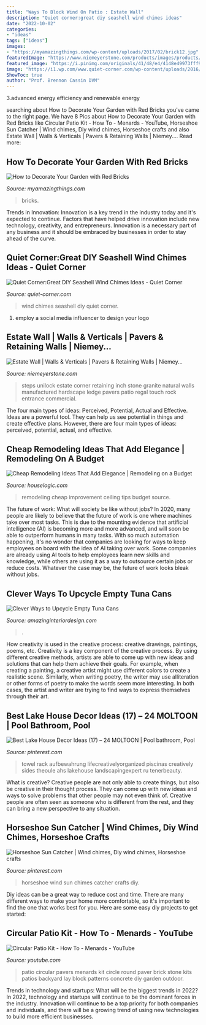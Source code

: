 ```yaml
---
title: "Ways To Block Wind On Patio : Estate Wall"
description: "Quiet corner:great diy seashell wind chimes ideas"
date: "2022-10-02"
categories:
- "ideas"
tags: ["ideas"]
images:
- "https://myamazingthings.com/wp-content/uploads/2017/02/brick12.jpg"
featuredImage: "https://www.niemeyerstone.com/products/images/products/original/estate-wall_7.jpg"
featured_image: "https://i.pinimg.com/originals/41/48/e4/4148e49973fff9f0ed568f8903175e32.jpg"
image: "https://i1.wp.com/www.quiet-corner.com/wp-content/uploads/2016/07/Great-DIY-Seashell-Wind-Chimes-Ideas-14.jpg"
ShowToc: true
author: "Prof. Brennon Cassin DVM"
---
```



3.advanced energy efficiency and renewable energy

	

		
searching about How to Decorate Your Garden with Red Bricks you've came to the right page. We have 8 Pics about How to Decorate Your Garden with Red Bricks like Circular Patio Kit - How To - Menards - YouTube, Horseshoe Sun Catcher | Wind chimes, Diy wind chimes, Horseshoe crafts and also Estate Wall | Walls &amp; Verticals | Pavers &amp; Retaining Walls | Niemey.... Read more:
		
    
## How To Decorate Your Garden With Red Bricks

<img loading=lazy src="https://myamazingthings.com/wp-content/uploads/2017/02/brick12.jpg" onerror="this.onerror=null;this.src='https://tse4.mm.bing.net/th?id=OIP.QIAhR0uSNNk4xWW7GFEQQQAAAA&amp;pid=15.1';" alt="How to Decorate Your Garden with Red Bricks">

_Source: myamazingthings.com_

>bricks. 

	

Trends in Innovation:
Innovation is a key trend in the industry today and it's expected to continue. Factors that have helped drive innovation include new technology, creativity, and entrepreneurs. Innovation is a necessary part of any business and it should be embraced by businesses in order to stay ahead of the curve.

    
## Quiet Corner:Great DIY Seashell Wind Chimes Ideas - Quiet Corner

<img loading=lazy src="https://i1.wp.com/www.quiet-corner.com/wp-content/uploads/2016/07/Great-DIY-Seashell-Wind-Chimes-Ideas-14.jpg" onerror="this.onerror=null;this.src='https://tse1.mm.bing.net/th?id=OIP.V6vRWcPHY0N-3yWhfnGC4wHaIu&amp;pid=15.1';" alt="Quiet Corner:Great DIY Seashell Wind Chimes Ideas - Quiet Corner">

_Source: quiet-corner.com_

>wind chimes seashell diy quiet corner. 

	

1. employ a social media influencer to design your logo 

    
## Estate Wall | Walls &amp; Verticals | Pavers &amp; Retaining Walls | Niemey...

<img loading=lazy src="https://www.niemeyerstone.com/products/images/products/original/estate-wall_7.jpg" onerror="this.onerror=null;this.src='https://tse4.mm.bing.net/th?id=OIP.0y2sHj7yIgRaCrvB49N09wHaD3&amp;pid=15.1';" alt="Estate Wall | Walls &amp; Verticals | Pavers &amp; Retaining Walls | Niemey...">

_Source: niemeyerstone.com_

>steps unilock estate corner retaining inch stone granite natural walls manufactured hardscape ledge pavers patio regal touch rock entrance commercial. 

	

The four main types of ideas: Perceived, Potential, Actual and Effective.
Ideas are a powerful tool. They can help us see potential in things and create effective plans. However, there are four main types of ideas: perceived, potential, actual, and effective.

    
## Cheap Remodeling Ideas That Add Elegance | Remodeling On A Budget

<img loading=lazy src="https://www.houselogic.com/wp-content/uploads/2012/11/cheap-remodeling-ideas-ceiling-medallion-standard_63969067c16a15b9153443494fcde77f-1.jpg" onerror="this.onerror=null;this.src='https://tse3.mm.bing.net/th?id=OIP.Y5aQZ8FqFbkVNENJT83nfwHaE8&amp;pid=15.1';" alt="Cheap Remodeling Ideas That Add Elegance | Remodeling on a Budget">

_Source: houselogic.com_

>remodeling cheap improvement ceiling tips budget source. 

	

The future of work: What will society be like without jobs?
In 2020, many people are likely to believe that the future of work is one where machines take over most tasks. This is due to the mounting evidence that artificial intelligence (AI) is becoming more and more advanced, and will soon be able to outperform humans in many tasks. With so much automation happening, it's no wonder that companies are looking for ways to keep employees on board with the idea of AI taking over work. Some companies are already using AI tools to help employees learn new skills and knowledge, while others are using it as a way to outsource certain jobs or reduce costs. Whatever the case may be, the future of work looks bleak without jobs.

    
## Clever Ways To Upcycle Empty Tuna Cans

<img loading=lazy src="https://www.amazinginteriordesign.com/wp-content/uploads/2017/03/clever-ways-to-upcycle-empty-tuna-cans-fi.jpg" onerror="this.onerror=null;this.src='https://tse2.mm.bing.net/th?id=OIP.YHaoJ6SWb6CCUZ3AMHn67QHaF_&amp;pid=15.1';" alt="Clever Ways to Upcycle Empty Tuna Cans">

_Source: amazinginteriordesign.com_

>. 

	

How creativity is used in the creative process: creative drawings, paintings, poems, etc.
Creativity is a key component of the creative process. By using different creative methods, artists are able to come up with new ideas and solutions that can help them achieve their goals. For example, when creating a painting, a creative artist might use different colors to create a realistic scene. Similarly, when writing poetry, the writer may use alliteration or other forms of poetry to make the words seem more interesting. In both cases, the artist and writer are trying to find ways to express themselves through their art.

    
## Best Lake House Decor Ideas (17) – 24 MOLTOON | Pool Bathroom, Pool

<img loading=lazy src="https://i.pinimg.com/originals/41/48/e4/4148e49973fff9f0ed568f8903175e32.jpg" onerror="this.onerror=null;this.src='https://tse2.mm.bing.net/th?id=OIP.EFYkvAy7KGC1DZ4uMKTqNAHaJ6&amp;pid=15.1';" alt="Best Lake House Decor Ideas (17) – 24 MOLTOON | Pool bathroom, Pool">

_Source: pinterest.com_

>towel rack aufbewahrung lifecreativelyorganized piscinas creatively sides theoule ahs lakehouse landscapingexpert ru tenerbeauty. 

	

What is creative?
Creative people are not only able to create things, but also be creative in their thought process. They can come up with new ideas and ways to solve problems that other people may not even think of. Creative people are often seen as someone who is different from the rest, and they can bring a new perspective to any situation.

    
## Horseshoe Sun Catcher | Wind Chimes, Diy Wind Chimes, Horseshoe Crafts

<img loading=lazy src="https://i.pinimg.com/736x/9f/8a/fd/9f8afd51e6c40a8a95e48c2deac08c0c.jpg" onerror="this.onerror=null;this.src='https://tse1.mm.bing.net/th?id=OIP.0T5asp2X3-lJFL0hVDaV-QHaK1&amp;pid=15.1';" alt="Horseshoe Sun Catcher | Wind chimes, Diy wind chimes, Horseshoe crafts">

_Source: pinterest.com_

>horseshoe wind sun chimes catcher crafts diy. 

	

Diy ideas can be a great way to reduce cost and time. There are many different ways to make your home more comfortable, so it's important to find the one that works best for you. Here are some easy diy projects to get started: 

    
## Circular Patio Kit - How To - Menards - YouTube

<img loading=lazy src="http://i1.ytimg.com/vi/zH32m6B3faM/maxresdefault.jpg" onerror="this.onerror=null;this.src='https://tse4.mm.bing.net/th?id=OIP.Kg5GX040MI-Ui2pj-PpQ-gHaEK&amp;pid=15.1';" alt="Circular Patio Kit - How To - Menards - YouTube">

_Source: youtube.com_

>patio circular pavers menards kit circle round paver brick stone kits patios backyard lay block patterns concrete diy garden outdoor. 

	

Trends in technology and startups: What will be the biggest trends in 2022?
In 2022, technology and startups will continue to be the dominant forces in the industry. Innovation will continue to be a top priority for both companies and individuals, and there will be a growing trend of using new technologies to build more efficient businesses.

